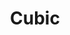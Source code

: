 ---
title: "Cubic"
draft: false
description : "Cubic"
menu:
  main:
    identifier: 'cubic'
    parent: 'aros'
    weight: 19
---